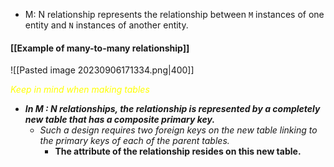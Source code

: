 - M: N relationship represents the relationship between `M` instances of one entity and `N` instances of another entity.
#### [[Example of many-to-many relationship]]

![[Pasted image 20230906171334.png|400]]

<span style="color:#ffff00; font-style: italic; font-weigth: 500">Keep in mind when making tables</span>
- ***In M : N relationships, the relationship is represented by a completely new table that has a composite primary key.***
	- *Such a design requires two foreign keys on the new table linking to the primary keys of each of the parent tables.*
		- **The attribute of the relationship resides on this new table.**